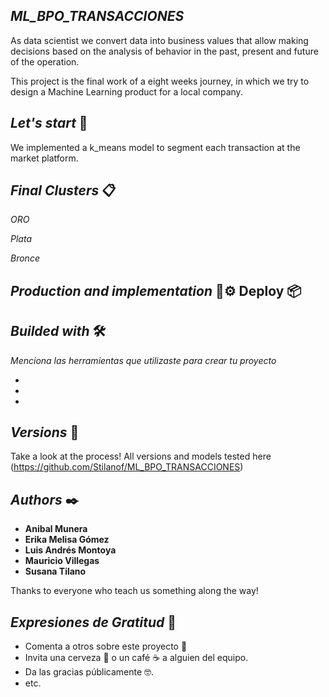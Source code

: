 ## *ML_BPO_TRANSACCIONES*

As data scientist we convert data into business values that allow making decisions based on the analysis of behavior in the past, present and future of the operation. 

This project is the final work of a eight weeks journey, in which we try to design a Machine Learning product for a local company.  

## *Let's start* 🚀

We implemented a k_means model to segment each transaction at the market platform.

## *Final Clusters* 📋

_ORO_

_Plata_

_Bronce_


## *Production and implementation* 🔧⚙️ Deploy 📦





## *Builded with* 🛠️

_Menciona las herramientas que utilizaste para crear tu proyecto_

* 
* 
* 


## *Versions* 📌

Take a look at the process! All versions and models tested here (https://github.com/Stilanof/ML_BPO_TRANSACCIONES)

## *Authors* ✒️

* **Anibal Munera** 
* **Erika Melisa Gómez** 
* **Luis Andrés Montoya** 
* **Mauricio Villegas** 
* **Susana Tilano** 

Thanks to everyone who teach us something along the way! 

## *Expresiones de Gratitud* 🎁

* Comenta a otros sobre este proyecto 📢
* Invita una cerveza 🍺 o un café ☕ a alguien del equipo. 
* Da las gracias públicamente 🤓.
* etc.
